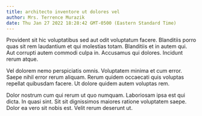```yaml
---
title: architecto inventore ut dolores vel
author: Mrs. Terrence Murazik
date: Thu Jan 27 2022 18:28:42 GMT-0500 (Eastern Standard Time)
---
```

Provident sit hic voluptatibus sed aut odit voluptatum facere. Blanditiis porro quas sit rem laudantium et qui molestias totam. Blanditiis et in autem qui. Aut corrupti autem commodi culpa in. Accusamus qui dolores. Incidunt rerum atque.

 Vel dolorem nemo perspiciatis omnis. Voluptatem minima et cum error. Saepe nihil error rerum aliquam. Rerum quidem occaecati quis voluptas repellat quibusdam facere. Ut dolore quidem autem voluptas rem.

 Dolor nostrum cum qui rerum ut quo numquam. Laboriosam ipsa est qui dicta. In quasi sint. Sit sit dignissimos maiores ratione voluptatem saepe. Dolor ea vero sit nobis est. Velit rerum deserunt ut.